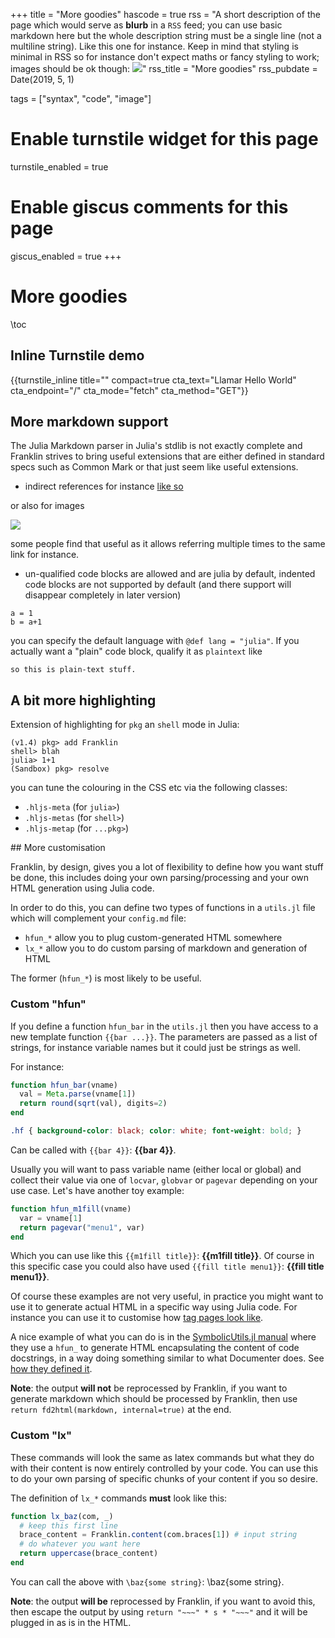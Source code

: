+++
title = "More goodies"
hascode = true
rss = "A short description of the page which would serve as **blurb** in a `RSS` feed; you can use basic markdown here but the whole description string must be a single line (not a multiline string). Like this one for instance. Keep in mind that styling is minimal in RSS so for instance don't expect maths or fancy styling to work; images should be ok though: ![](https://upload.wikimedia.org/wikipedia/en/b/b0/Rick_and_Morty_characters.jpg)"
rss_title = "More goodies"
rss_pubdate = Date(2019, 5, 1)

tags = ["syntax", "code", "image"]

# Enable turnstile widget for this page
turnstile_enabled = true
# Enable giscus comments for this page
giscus_enabled = true
+++

# More goodies

\toc

## Inline Turnstile demo

{{turnstile_inline title="" compact=true cta_text="Llamar Hello World" cta_endpoint="/" cta_mode="fetch" cta_method="GET"}}

## More markdown support

The Julia Markdown parser in Julia's stdlib is not exactly complete and Franklin strives to bring useful extensions that are either defined in standard specs such as Common Mark or that just seem like useful extensions.

* indirect references for instance [like so]

[like so]: http://existentialcomics.com/

or also for images

![][some image]

some people find that useful as it allows referring multiple times to the same link for instance.

[some image]: https://upload.wikimedia.org/wikipedia/commons/9/90/Krul.svg

* un-qualified code blocks are allowed and are julia by default, indented code blocks are not supported by default (and there support will disappear completely in later version)

```
a = 1
b = a+1
```

you can specify the default language with `@def lang = "julia"`.
If you actually want a "plain" code block, qualify it as `plaintext` like

```plaintext
so this is plain-text stuff.
```

## A bit more highlighting

Extension of highlighting for `pkg` an `shell` mode in Julia:

```julia-repl
(v1.4) pkg> add Franklin
shell> blah
julia> 1+1
(Sandbox) pkg> resolve
```

you can tune the colouring in the CSS etc via the following classes:

* `.hljs-meta` (for `julia>`)
* `.hljs-metas` (for `shell>`)
* `.hljs-metap` (for `...pkg>`)

<div class="section-highlight">
## More customisation
</div>

Franklin, by design, gives you a lot of flexibility to define how you want stuff be done, this includes doing your own parsing/processing and your own HTML generation using Julia code.

In order to do this, you can define two types of functions in a `utils.jl` file which will complement your `config.md` file:

* `hfun_*` allow you to plug custom-generated HTML somewhere
* `lx_*` allow you to do custom parsing of markdown and generation of HTML

The former (`hfun_*`) is most likely to be useful.

### Custom "hfun"

If you define a function `hfun_bar` in the `utils.jl` then you have access to a new template function `{{bar ...}}`. The parameters are passed as a list of strings, for instance variable names but it  could just be strings as well.

For instance:

```julia
function hfun_bar(vname)
  val = Meta.parse(vname[1])
  return round(sqrt(val), digits=2)
end
```

```css
.hf { background-color: black; color: white; font-weight: bold; }
```

Can be called with `{{bar 4}}`: **{{bar 4}}**.

Usually you will want to pass variable name (either local or global) and collect their value via one of `locvar`, `globvar` or `pagevar` depending on your use case.
Let's have another toy example:

```julia
function hfun_m1fill(vname)
  var = vname[1]
  return pagevar("menu1", var)
end
```

Which you can use like this `{{m1fill title}}`: **{{m1fill title}}**. Of course  in this specific case you could also have used `{{fill title menu1}}`: **{{fill title menu1}}**.

Of course these examples are not very useful, in practice you might want to use it to generate actual HTML in a specific way using Julia code.
For instance you can use it to customise how [tag pages look like](/menu3/#customising_tag_pages).

A nice example of what you can do is in the [SymbolicUtils.jl manual](https://juliasymbolics.github.io/SymbolicUtils.jl/api/) where they use a `hfun_` to generate HTML encapsulating the content of code docstrings, in a way doing something similar to what Documenter does. See [how they defined it](https://github.com/JuliaSymbolics/SymbolicUtils.jl/blob/website/utils.jl).

**Note**: the  output **will not** be reprocessed by Franklin, if you want to generate markdown which should be processed by Franklin, then use `return fd2html(markdown, internal=true)` at the end.

### Custom "lx"

These commands will look the same as latex commands but what they do with their content is now entirely controlled by your code.
You can use this to do your own parsing of specific chunks of your content if you so desire.

The definition of `lx_*` commands **must** look like this:

```julia
function lx_baz(com, _)
  # keep this first line
  brace_content = Franklin.content(com.braces[1]) # input string
  # do whatever you want here
  return uppercase(brace_content)
end
```

You can call the above with `\baz{some string}`: \baz{some string}.

**Note**: the output **will be** reprocessed by Franklin, if you want to avoid this, then escape the output by using `return "~~~" * s * "~~~"` and it will be plugged  in as is in the HTML.
